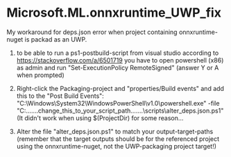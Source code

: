 # Microsoft.ML.onnxruntime_UWP_fix
My workaround for deps.json error when project containing onnxruntime-nuget is packad as an UWP.

1. to be able to run a ps1-postbuild-script from visual studio according to https://stackoverflow.com/a/6501719 you have to open powershell (x86) as admin and run "Set-ExecutionPolicy RemoteSigned" (answer Y or A when prompted)

2. Right-click the Packaging-project and "properties/Build events" and add this to the "Post Build Events":
"C:\Windows\System32\WindowsPowerShell\v1.0\powershell.exe" -file "C:\.......change_this_to_your_script_path.......\scripts\alter_deps.json.ps1" (It didn't work when using $(ProjectDir) for some reason...

3. Alter the file "alter_deps.json.ps1" to match your output-target-paths (remember that the target outputs should be for the referenced project using the onnxruntime-nuget, not the UWP-packaging project target!)
